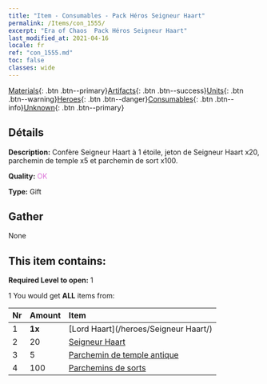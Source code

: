 ```yaml
---
title: "Item - Consumables - Pack Héros Seigneur Haart"
permalink: /Items/con_1555/
excerpt: "Era of Chaos  Pack Héros Seigneur Haart"
last_modified_at: 2021-04-16
locale: fr
ref: "con_1555.md"
toc: false
classes: wide
---
```

 [Materials](/fr/Items/){: .btn .btn--primary}[Artifacts](/fr/Items/Artifacts/){: .btn .btn--success}[Units](/fr/Items/Units/){: .btn .btn--warning}[Heroes](/fr/Items/Heroes/){: .btn .btn--danger}[Consumables](/fr/Items/Consumables/){: .btn .btn--info}[Unknown](/fr/Items/Unknown/){: .btn .btn--primary}

## Détails
 **Description:** Confère Seigneur Haart à 1 étoile, jeton de Seigneur Haart x20, parchemin de temple x5 et parchemin de sort x100.

 **Quality:** <span style="color: #DA70D6">OK</span>

 **Type:** Gift

## Gather

  None

## This item contains:

 **Required Level to open:** 1

 1 You would get **ALL** items  from:

  | Nr | Amount |     Item    |
  |:---|:-------|:------------|
  | 1 |  **1x** | [Lord Haart](/heroes/Seigneur Haart/) |  | 
  | 2 | 20 | [Seigneur Haart](/fr/Items/her_370/) |  | 
  | 3 | 5 | [Parchemin de temple antique](/fr/Items/con_697/) |  | 
  | 4 | 100 | [Parchemins de sorts](/fr/Items/con_694/) |  | 
